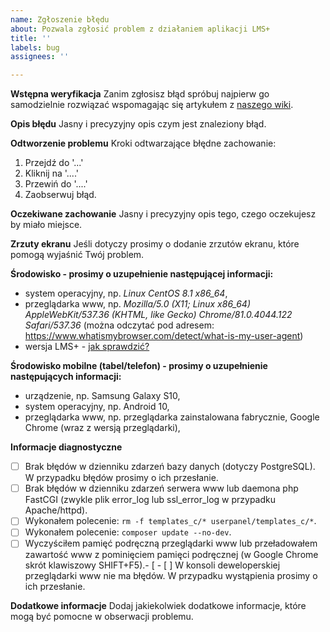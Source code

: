 ```yaml
---
name: Zgłoszenie błędu
about: Pozwala zgłosić problem z działaniem aplikacji LMS+
title: ''
labels: bug
assignees: ''

---
```


**Wstępna weryfikacja**
Zanim zgłosisz błąd spróbuj najpierw go samodzielnie rozwiązać wspomagając się artykułem
z [naszego wiki](https://github.com/chilek/lms-plus/wiki/faq#problem-z-funkcjonowaniem-aplikacji-lms-plus).

**Opis błędu**
Jasny i precyzyjny opis czym jest znaleziony błąd.

**Odtworzenie problemu**
Kroki odtwarzające błędne zachowanie:
1. Przejdź do '...'
2. Kliknij na '....'
3. Przewiń do '....'
4. Zaobserwuj błąd.

**Oczekiwane zachowanie**
Jasny i precyzyjny opis tego, czego oczekujesz by miało miejsce.

**Zrzuty ekranu**
Jeśli dotyczy prosimy o dodanie zrzutów ekranu, które pomogą wyjaśnić Twój problem.

**Środowisko - prosimy o uzupełnienie następującej informacji:**
 - system operacyjny, np. _Linux CentOS 8.1 x86_64_,
 - przeglądarka www, np. _Mozilla/5.0 (X11; Linux x86_64) AppleWebKit/537.36 (KHTML, like Gecko) Chrome/81.0.4044.122 Safari/537.36_ (można odczytać pod adresem: https://www.whatismybrowser.com/detect/what-is-my-user-agent)
 - wersja LMS+ - [jak sprawdzić?](https://github.com/chilek/lms-plus/wiki/faq#wersje-lms)

**Środowisko mobilne (tabel/telefon) - prosimy o uzupełnienie następujących informacji:**
 - urządzenie, np. Samsung Galaxy S10,
 - system operacyjny, np. Android 10,
 - przeglądarka www, np. przeglądarka zainstalowana fabrycznie, Google Chrome (wraz z wersją przeglądarki),

**Informacje diagnostyczne**
- [ ] Brak błędów w dzienniku zdarzeń bazy danych (dotyczy PostgreSQL). W przypadku błędów prosimy o ich przesłanie.
- [ ] Brak błędów w dzienniku zdarzeń serwera www lub daemona php FastCGI (zwykle plik error_log lub ssl_error_log w przypadku Apache/httpd).
- [ ] Wykonałem polecenie: `rm -f templates_c/* userpanel/templates_c/*`.
- [ ] Wykonałem polecenie: `composer update --no-dev`.
- [ ] Wyczyściłem pamięć podręczną przeglądarki www lub przeładowałem zawartość www z pominięciem pamięci podręcznej (w Google Chrome skrót klawiszowy SHIFT+F5).- [ - [ ] W konsoli deweloperskiej przeglądarki www nie ma błędów. W przypadku wystąpienia prosimy o ich przesłanie.

**Dodatkowe informacje**
Dodaj jakiekolwiek dodatkowe informacje, które mogą być pomocne w obserwacji problemu.
